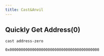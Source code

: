 ```yaml
---
title: Cast&Anvil
---
```


## Quickly Get Address(0)

```shell
cast address-zero

0x0000000000000000000000000000000000000000
```
